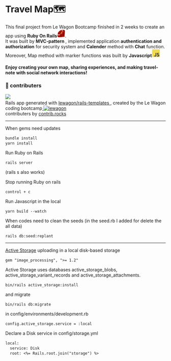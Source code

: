 <h1>Travel Map🗺</h1>
This final project from Le Wagon Bootcamp finished in 2 weeks to create an app using <strong>Ruby On Rails<img src="https://raw.githubusercontent.com/devicons/devicon/master/icons/ruby/ruby-original.svg" alt="ruby" width="25" height="25"/></strong>. <br>
It was built by <strong>MVC-pattern </strong>, implemented application <strong>authentication and authorization</strong> for security system and <strong>Calender</strong> method with <strong>Chat</strong> function.
Moreover, Map method with marker functions was built by <strong>Javascript<img src="https://raw.githubusercontent.com/devicons/devicon/master/icons/javascript/javascript-original.svg" alt="javascript" width="25" height="25"/></strong>
<h4>Enjoy creating your own map, sharing experiences, and making travel-note with social network interactions!</h4>

<h3> 🌱 contributers </h3><a href="https://github.com/4moreno/travelmap/graphs/contributors">
  <img src="https://contrib.rocks/image?repo=4moreno/travelmap" />
</a>
<br>
<div>
  Rails app generated with <a href="https://github.com/lewagon/rails-templates">lewagon/rails-templates </a>, created by the Le Wagon coding bootcamp<a href="https://www.lewagon.com/" target="blank" rel="noreferrer"> <img src="https://avatars.githubusercontent.com/u/5470001?s=200&amp;v=4" width="25" height="25" alt="lewagon"></a>
</div>
contributers by <a href="https://contrib.rocks">contrib.rocks</a>

---------------------------------------------------------------------------------------------------------------------------------------

When gems need updates
```
bundle install
yarn install
```
Run Ruby on Rails 
```
rails server
```
(rails s also works)

Stop running Ruby on rails
```
control + c
```

Run Javascript in the local
```
yarn build --watch
```

When codes need to clean the seeds (in the seed.rb I added for delete the all data)
```
rails db:seed:replant
```


------------------------------------------------------------------------------------------------------------------------------------------------
<a href="https://guides.rubyonrails.org/active_storage_overview.html">Active Storage</a>
uploading in a local disk-based storage

```
gem "image_processing", ">= 1.2" 
```
Active Storage uses databases active_storage_blobs, active_storage_variant_records and active_storage_attachments.
```
bin/rails active_storage:install
```
and migrate
```
bin/rails db:migrate
```
in config/environments/development.rb
```
config.active_storage.service = :local
```
Declare a Disk service in config/storage.yml
```
local:
  service: Disk
  root: <%= Rails.root.join("storage") %>
 ```
